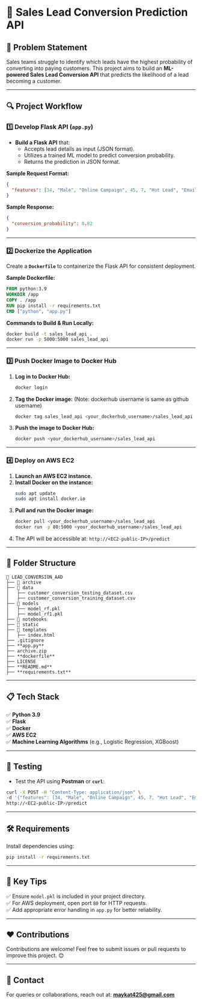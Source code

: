 # 🚀 Sales Lead Conversion Prediction API

## 🧠 Problem Statement
Sales teams struggle to identify which leads have the highest probability of converting into paying customers. This project aims to build an **ML-powered Sales Lead Conversion API** that predicts the likelihood of a lead becoming a customer.

---

## 🔍 Project Workflow

### 1️⃣ Develop Flask API (`app.py`)
- **Build a Flask API** that:
  - Accepts lead details as input (JSON format).
  - Utilizes a trained ML model to predict conversion probability.
  - Returns the prediction in JSON format.

**Sample Request Format:**
```json
{
  "features": [34, "Male", "Online Campaign", 45, 7, "Hot Lead", "Email", "Mobile"]
}
```

**Sample Response:**
```json
{
  "conversion_probability": 0.82
}
```

---

### 2️⃣ Dockerize the Application
Create a **`Dockerfile`** to containerize the Flask API for consistent deployment.

**Sample Dockerfile:**
```dockerfile
FROM python:3.9
WORKDIR /app
COPY . /app
RUN pip install -r requirements.txt
CMD ["python", "app.py"]
```

**Commands to Build & Run Locally:**
```sh
docker build -t sales_lead_api .
docker run -p 5000:5000 sales_lead_api
```

---

### 3️⃣ Push Docker Image to Docker Hub
1. **Log in to Docker Hub:**
   ```sh
   docker login
   ```
2. **Tag the Docker image:**  (Note: dockerhub username is same as github username)
   ```sh
   docker tag sales_lead_api <your_dockerhub_username>/sales_lead_api
   ```
3. **Push the image to Docker Hub:**
   ```sh
   docker push <your_dockerhub_username>/sales_lead_api
   ```

---

### 4️⃣ Deploy on AWS EC2
1. **Launch an AWS EC2 instance.**
2. **Install Docker on the instance:**
   ```sh
   sudo apt update
   sudo apt install docker.io
   ```
3. **Pull and run the Docker image:**
   ```sh
   docker pull <your_dockerhub_username>/sales_lead_api
   docker run -p 80:5000 <your_dockerhub_username>/sales_lead_api
   ```
4. The API will be accessible at: `http://<EC2-public-IP>/predict`

---

## 📂 Folder Structure
```
📂 LEAD_CONVERSION_AAD
├── 📂 archive
├── 📂 data
│   ├── customer_conversion_testing_dataset.csv
│   ├── customer_conversion_training_dataset.csv
├── 📂 models
│   ├── model_rf.pkl
│   ├── model_rf1.pkl
├── 📂 notebooks
├── 📂 static
├── 📂 templates
│   ├── index.html
├── .gitignore
├── **app.py**
├── archive.zip
├── **dockerfile**
├── LICENSE
├── **README.md**
├── **requirements.txt**
```

---

## 📋 Tech Stack
✅ **Python 3.9**  
✅ **Flask**  
✅ **Docker**  
✅ **AWS EC2**  
✅ **Machine Learning Algorithms** (e.g., Logistic Regression, XGBoost)  

---

## 🧪 Testing
- Test the API using **Postman** or **`curl`**:
```sh
curl -X POST -H "Content-Type: application/json" \
-d '{"features": [34, "Male", "Online Campaign", 45, 7, "Hot Lead", "Email", "Mobile"]}' \
http://<EC2-public-IP>/predict
```

---

## 🛠️ Requirements
Install dependencies using:
```sh
pip install -r requirements.txt
```

---

## 🚨 Key Tips
✅ Ensure `model.pkl` is included in your project directory.  
✅ For AWS deployment, open port `80` for HTTP requests.  
✅ Add appropriate error handling in `app.py` for better reliability.

---

## ❤️ Contributions
Contributions are welcome! Feel free to submit issues or pull requests to improve this project. 😊

---

## 📧 Contact
For queries or collaborations, reach out at: **maykat425@gmail.com**

